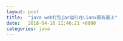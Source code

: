 ```yaml
---
layout: post
title:  "java web打包jar运行在Liunx服务器上"
date:   2018-04-16 11:46:21 +0800
categories: java 
---
```

